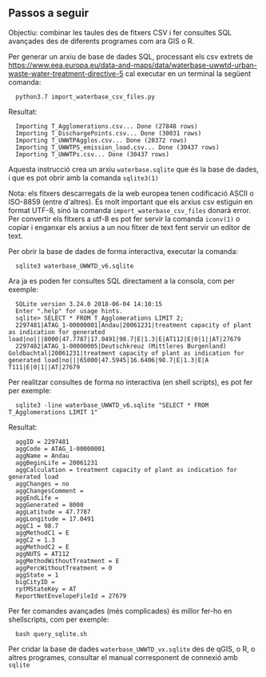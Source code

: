 ## Passos a seguir

Objectiu: combinar les taules des de fitxers CSV i fer consultes SQL avançades des de diferents programes com ara GIS o R.

Per generar un arxiu de base de dades SQL, processant els csv extrets de
https://www.eea.europa.eu/data-and-maps/data/waterbase-uwwtd-urban-waste-water-treatment-directive-5
cal executar en un terminal la següent comanda:

```shell
  python3.7 import_waterbase_csv_files.py
```
Resultat:
```
  Importing T_Agglomerations.csv... Done (27848 rows)
  Importing T_DischargePoints.csv... Done (30031 rows)
  Importing T_UWWTPAgglos.csv... Done (28372 rows)
  Importing T_UWWTPS_emission_load.csv... Done (30437 rows)
  Importing T_UWWTPs.csv... Done (30437 rows)
```

Aquesta instrucció crea un arxiu ```waterbase.sqlite``` que és la base de dades, i que es pot obrir amb la comanda ```sqlite3(1)```

Nota: els fitxers descarregats de la web europea tenen codificació ASCII o
ISO-8859 (entre d'altres). És molt important que els arxius csv estiguin en
format UTF-8, sinó la comanda ```import_waterbase_csv_files``` donarà error.
Per convertir els fitxers a utf-8 es pot fer servir la comanda ```iconv(1)``` o
copiar i enganxar els arxius a un nou fitxer de text fent servir un editor de
text.

Per obrir la base de dades de forma interactiva, executar la comanda:

```shell
  sqlite3 waterbase_UWWTD_v6.sqlite
```

Ara ja es poden fer consultes SQL directament a la consola, com per exemple:
```shell
  SQLite version 3.24.0 2018-06-04 14:10:15
  Enter ".help" for usage hints.
  sqlite> SELECT * FROM T_Agglomerations LIMIT 2;
  2297481|ATAG_1-00000001|Andau|20061231|treatment capacity of plant as indication for generated load|no|||8000|47.7787|17.0491|98.7|E|1.3|E|AT112|E|0|1||AT|27679
  2297482|ATAG_1-00000005|Deutschkreuz (Mittleres Burgenland) Goldbachtal|20061231|treatment capacity of plant as indication for generated load|no|||65000|47.5945|16.6406|98.7|E|1.3|E|A T111|E|0|1||AT|27679
```

Per realitzar consultes de forma no interactiva (en shell scripts), es pot fer per exemple:

```shell
  sqlite3 -line waterbase_UWWTD_v6.sqlite "SELECT * FROM T_Agglomerations LIMIT 1"
```

Resultat:
```shell
  aggID = 2297481
  aggCode = ATAG_1-00000001
  aggName = Andau
  aggBeginLife = 20061231
  aggCalculation = treatment capacity of plant as indication for generated load
  aggChanges = no
  aggChangesComment =
  aggEndLife =
  aggGenerated = 8000
  aggLatitude = 47.7787
  aggLongitude = 17.0491
  aggC1 = 98.7
  aggMethodC1 = E
  aggC2 = 1.3
  aggMethodC2 = E
  aggNUTS = AT112
  aggMethodWithoutTreatment = E
  aggPercWithoutTreatment = 0
  aggState = 1
  bigCityID =
  rptMStateKey = AT
  ReportNetEnvelopeFileId = 27679
```

Per fer comandes avançades (més complicades) és millor fer-ho en shellscripts, com per exemple:

```shell
  bash query_sqlite.sh
```

Per cridar la base de dades ```waterbase_UWWTD_vx.sqlite``` des de qGIS, o R, o altres programes, consultar el manual corresponent de connexió amb ```sqlite```
